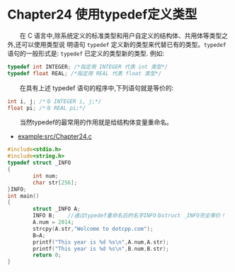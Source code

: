 # Chapter24 使用typedef定义类型

&emsp;&emsp;在 C 语言中,除系统定义的标准类型和用户自定义的结构体、共用体等类型之外,还可以使用类型说 明语句 `typedef` 定义新的类型来代替已有的类型。`typedef `语句的一般形式是: 
`typedef` 已定义的类型新的类型. 例如: 

```C
typedef int INTEGER; /*指定用 INTEGER 代表 int 类型*/
typedef float REAL; /*指定用 REAL 代表 float 类型*/
```
&emsp;&emsp;在具有上述 typedef 语句的程序中,下列语句就是等价的: 
```C
int i, j; /*与 INTEGER i, j;*/
float pi; /*与 REAL pi;*/
```
&emsp;&emsp;当然typedef的最常用的作用就是给结构体变量重命名。
* [example:src/Chapter24.c](../src/Chapter24.c)
```C
#include<stdio.h>
#include<string.h>
typedef struct _INFO
{
        int num;
        char str[256];
}INFO;
int main()
{
        struct _INFO A;
        INFO B;    //通过typedef重命名后的名字INFO与struct _INFO完全等价！
        A.num = 2014;
        strcpy(A.str,"Welcome to dotcpp.com");
        B=A;
        printf("This year is %d %s\n",A.num,A.str);
        printf("This year is %d %s\n",B.num,B.str);
        return 0;
}
```